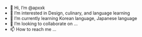 - 👋 Hi, I’m @apxxk
- 👀 I’m interested in Design, culinary, and language learning
- 🌱 I’m currently learning Korean language, Japanese language
- 💞️ I’m looking to collaborate on ...
- 📫 How to reach me ...

<!---
apxxk/apxxk is a ✨ special ✨ repository because its `README.md` (this file) appears on your GitHub profile.
You can click the Preview link to take a look at your changes.
--->
